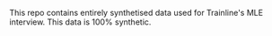 This repo contains entirely synthetised data used for Trainline's MLE interview. This data is 100% synthetic.
